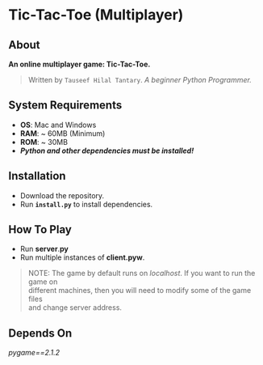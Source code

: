 # Tic-Tac-Toe (Multiplayer)

## About
__An online multiplayer game: Tic-Tac-Toe.__

> Written by `Tauseef Hilal Tantary`. *A beginner Python Programmer.*


## System Requirements
* **OS**: Mac and Windows
* **RAM**: ~ 60MB (Minimum)
* **ROM**: ~ 30MB
* ***Python and other dependencies must be installed!***


## Installation
* Download the repository.
* Run **`install.py`** to install dependencies.


## How To Play
* Run **server**.**py**
* Run multiple instances of **client.pyw**.

>NOTE: The game by default runs on *localhost*. If you want to run the game on<br>different machines, then you will need to modify some of the game files<br>and change server address. 


## Depends On
*pygame==2.1.2*
